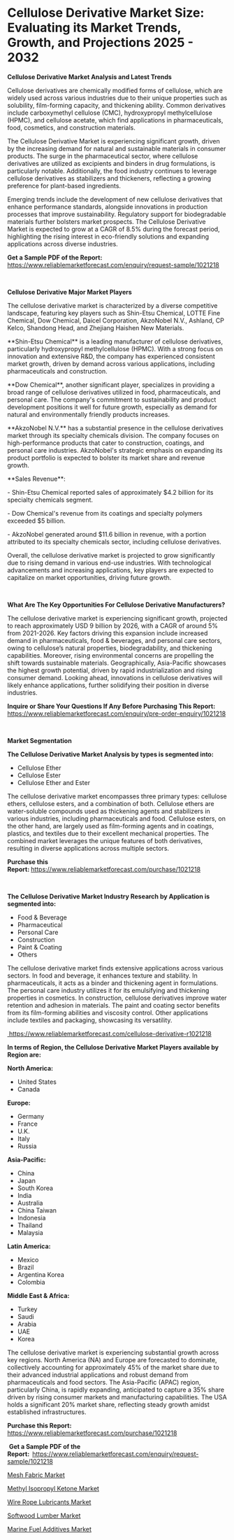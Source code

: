 <p><h1>Cellulose Derivative Market Size: Evaluating its Market Trends, Growth, and Projections 2025 - 2032</h1></p><p><strong>Cellulose Derivative Market Analysis and Latest Trends</strong></p>
<p><p>Cellulose derivatives are chemically modified forms of cellulose, which are widely used across various industries due to their unique properties such as solubility, film-forming capacity, and thickening ability. Common derivatives include carboxymethyl cellulose (CMC), hydroxypropyl methylcellulose (HPMC), and cellulose acetate, which find applications in pharmaceuticals, food, cosmetics, and construction materials.</p><p>The Cellulose Derivative Market is experiencing significant growth, driven by the increasing demand for natural and sustainable materials in consumer products. The surge in the pharmaceutical sector, where cellulose derivatives are utilized as excipients and binders in drug formulations, is particularly notable. Additionally, the food industry continues to leverage cellulose derivatives as stabilizers and thickeners, reflecting a growing preference for plant-based ingredients.</p><p>Emerging trends include the development of new cellulose derivatives that enhance performance standards, alongside innovations in production processes that improve sustainability. Regulatory support for biodegradable materials further bolsters market prospects. The Cellulose Derivative Market is expected to grow at a CAGR of 8.5% during the forecast period, highlighting the rising interest in eco-friendly solutions and expanding applications across diverse industries.</p></p>
<p><strong>Get a Sample PDF of the Report:&nbsp;</strong> <a href="https://www.reliablemarketforecast.com/enquiry/request-sample/1021218?utm_campaign=1890&utm_medium=2&utm_source=Github&utm_content=ia&utm_term=01042025&utm_id=cellulose-derivative">https://www.reliablemarketforecast.com/enquiry/request-sample/1021218</a></p>
<p>&nbsp;</p>
<p><strong>Cellulose Derivative Major Market Players</strong></p>
<p><p>The cellulose derivative market is characterized by a diverse competitive landscape, featuring key players such as Shin-Etsu Chemical, LOTTE Fine Chemical, Dow Chemical, Daicel Corporation, AkzoNobel N.V., Ashland, CP Kelco, Shandong Head, and Zhejiang Haishen New Materials. </p><p>**Shin-Etsu Chemical** is a leading manufacturer of cellulose derivatives, particularly hydroxypropyl methylcellulose (HPMC). With a strong focus on innovation and extensive R&D, the company has experienced consistent market growth, driven by demand across various applications, including pharmaceuticals and construction. </p><p>**Dow Chemical**, another significant player, specializes in providing a broad range of cellulose derivatives utilized in food, pharmaceuticals, and personal care. The company's commitment to sustainability and product development positions it well for future growth, especially as demand for natural and environmentally friendly products increases.</p><p>**AkzoNobel N.V.** has a substantial presence in the cellulose derivatives market through its specialty chemicals division. The company focuses on high-performance products that cater to construction, coatings, and personal care industries. AkzoNobel's strategic emphasis on expanding its product portfolio is expected to bolster its market share and revenue growth.</p><p>**Sales Revenue**: </p><p>- Shin-Etsu Chemical reported sales of approximately $4.2 billion for its specialty chemicals segment.</p><p>- Dow Chemical's revenue from its coatings and specialty polymers exceeded $5 billion.</p><p>- AkzoNobel generated around $11.6 billion in revenue, with a portion attributed to its specialty chemicals sector, including cellulose derivatives.</p><p>Overall, the cellulose derivative market is projected to grow significantly due to rising demand in various end-use industries. With technological advancements and increasing applications, key players are expected to capitalize on market opportunities, driving future growth.</p></p>
<p>&nbsp;</p>
<p><strong>What Are The Key Opportunities For Cellulose Derivative Manufacturers?</strong></p>
<p><p>The cellulose derivative market is experiencing significant growth, projected to reach approximately USD 9 billion by 2026, with a CAGR of around 5% from 2021-2026. Key factors driving this expansion include increased demand in pharmaceuticals, food & beverages, and personal care sectors, owing to cellulose’s natural properties, biodegradability, and thickening capabilities. Moreover, rising environmental concerns are propelling the shift towards sustainable materials. Geographically, Asia-Pacific showcases the highest growth potential, driven by rapid industrialization and rising consumer demand. Looking ahead, innovations in cellulose derivatives will likely enhance applications, further solidifying their position in diverse industries.</p></p>
<p><strong>Inquire or Share Your Questions If Any Before Purchasing This Report:</strong> <a href="https://www.reliablemarketforecast.com/enquiry/pre-order-enquiry/1021218?utm_campaign=1890&utm_medium=2&utm_source=Github&utm_content=ia&utm_term=01042025&utm_id=cellulose-derivative">https://www.reliablemarketforecast.com/enquiry/pre-order-enquiry/1021218</a></p>
<p>&nbsp;</p>
<p><strong>Market Segmentation</strong></p>
<p><strong>The Cellulose Derivative Market Analysis by types is segmented into:</strong></p>
<p><ul><li>Cellulose Ether</li><li>Cellulose Ester</li><li>Cellulose Ether and Ester</li></ul></p>
<p><p>The cellulose derivative market encompasses three primary types: cellulose ethers, cellulose esters, and a combination of both. Cellulose ethers are water-soluble compounds used as thickening agents and stabilizers in various industries, including pharmaceuticals and food. Cellulose esters, on the other hand, are largely used as film-forming agents and in coatings, plastics, and textiles due to their excellent mechanical properties. The combined market leverages the unique features of both derivatives, resulting in diverse applications across multiple sectors.</p></p>
<p><strong>Purchase this Report:&nbsp;</strong><a href="https://www.reliablemarketforecast.com/purchase/1021218?utm_campaign=1890&utm_medium=2&utm_source=Github&utm_content=ia&utm_term=01042025&utm_id=cellulose-derivative">https://www.reliablemarketforecast.com/purchase/1021218</a></p>
<p>&nbsp;</p>
<p><strong>The Cellulose Derivative Market Industry Research by Application is segmented into:</strong></p>
<p><ul><li>Food & Beverage</li><li>Pharmaceutical</li><li>Personal Care</li><li>Construction</li><li>Paint & Coating</li><li>Others</li></ul></p>
<p><p>The cellulose derivative market finds extensive applications across various sectors. In food and beverage, it enhances texture and stability. In pharmaceuticals, it acts as a binder and thickening agent in formulations. The personal care industry utilizes it for its emulsifying and thickening properties in cosmetics. In construction, cellulose derivatives improve water retention and adhesion in materials. The paint and coating sector benefits from its film-forming abilities and viscosity control. Other applications include textiles and packaging, showcasing its versatility.</p></p>
<p><a href="https://www.reliablemarketforecast.com/cellulose-derivative-r1021218?utm_campaign=1890&utm_medium=2&utm_source=Github&utm_content=ia&utm_term=01042025&utm_id=cellulose-derivative">&nbsp;https://www.reliablemarketforecast.com/cellulose-derivative-r1021218</a></p>
<p><strong>In terms of Region, the Cellulose Derivative Market Players available by Region are:</strong></p>
<p>
    <p> <strong> North America: </strong>
        <ul>
            <li>United States</li>
            <li>Canada</li>
        </ul>
        </p> 
    <p> <strong> Europe: </strong>
        <ul>
            <li>Germany</li>
            <li>France</li>
            <li>U.K.</li>
            <li>Italy</li>
            <li>Russia</li>
        </ul>
        </p> 
    <p> <strong> Asia-Pacific: </strong>
        <ul>
            <li>China</li>
            <li>Japan</li>
            <li>South Korea</li>
            <li>India</li>
            <li>Australia</li>
            <li>China Taiwan</li>
            <li>Indonesia</li>
            <li>Thailand</li>
            <li>Malaysia</li>
        </ul>
        </p> 
    <p> <strong> Latin America: </strong>
        <ul>
            <li>Mexico</li>
            <li>Brazil</li>
            <li>Argentina Korea</li>
            <li>Colombia</li>
        </ul>
        </p> 
    <p> <strong> Middle East & Africa: </strong>
        <ul>
            <li>Turkey</li>
            <li>Saudi</li>
            <li>Arabia</li>
            <li>UAE</li>
            <li>Korea</li>
        </ul>
    </p>
    </p>
<p><p>The cellulose derivative market is experiencing substantial growth across key regions. North America (NA) and Europe are forecasted to dominate, collectively accounting for approximately 45% of the market share due to their advanced industrial applications and robust demand from pharmaceuticals and food sectors. The Asia-Pacific (APAC) region, particularly China, is rapidly expanding, anticipated to capture a 35% share driven by rising consumer markets and manufacturing capabilities. The USA holds a significant 20% market share, reflecting steady growth amidst established infrastructures.</p></p>
<p><strong>Purchase this Report: </strong><a href="https://www.reliablemarketforecast.com/purchase/1021218?utm_campaign=1890&utm_medium=2&utm_source=Github&utm_content=ia&utm_term=01042025&utm_id=cellulose-derivative">https://www.reliablemarketforecast.com/purchase/1021218</a></p>
<p>&nbsp;<strong>Get a Sample PDF of the Report:&nbsp;&nbsp;</strong><a href="https://www.reliablemarketforecast.com/enquiry/request-sample/1021218?utm_campaign=1890&utm_medium=2&utm_source=Github&utm_content=ia&utm_term=01042025&utm_id=cellulose-derivative">https://www.reliablemarketforecast.com/enquiry/request-sample/1021218</a></p>
<p><strong></strong></p>
<p><p><a href="https://github.com/wantadhagino/Market-Research-Report-List-1/blob/main/mesh-fabric-market.md?utm_campaign=1890&utm_medium=2&utm_source=Github&utm_content=ia&utm_term=01042025&utm_id=cellulose-derivative">Mesh Fabric Market</a></p><p><a href="https://github.com/vestadjogile/Market-Research-Report-List-1/blob/main/methyl-isopropyl-ketone-market.md?utm_campaign=1890&utm_medium=2&utm_source=Github&utm_content=ia&utm_term=01042025&utm_id=cellulose-derivative">Methyl Isopropyl Ketone Market</a></p><p><a href="https://github.com/hatlepigna2s/Market-Research-Report-List-1/blob/main/wire-rope-lubricants-market.md?utm_campaign=1890&utm_medium=2&utm_source=Github&utm_content=ia&utm_term=01042025&utm_id=cellulose-derivative">Wire Rope Lubricants Market</a></p><p><a href="https://github.com/lelahokendo/Market-Research-Report-List-1/blob/main/softwood-lumber-market.md?utm_campaign=1890&utm_medium=2&utm_source=Github&utm_content=ia&utm_term=01042025&utm_id=cellulose-derivative">Softwood Lumber Market</a></p><p><a href="https://github.com/eskelimaksic/Market-Research-Report-List-1/blob/main/marine-fuel-additives-market.md?utm_campaign=1890&utm_medium=2&utm_source=Github&utm_content=ia&utm_term=01042025&utm_id=cellulose-derivative">Marine Fuel Additives Market</a></p></p>
